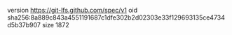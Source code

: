 version https://git-lfs.github.com/spec/v1
oid sha256:8a889c843a4551191687c1dfe302b2d02303e33f129693135ce4734d5b37b907
size 1872
